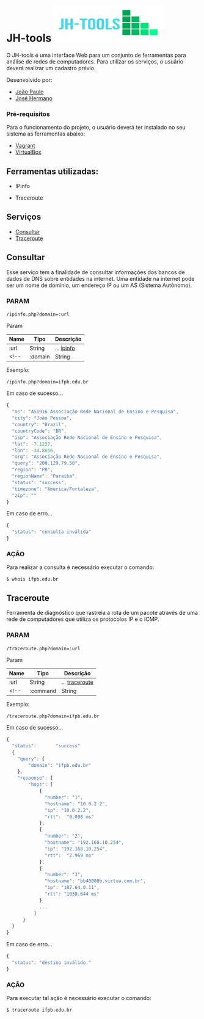 # JH-tools ![logo](production/images/jh-tools-logo.png)
O JH-tools é uma interface Web para um conjunto de ferramentas para análise de redes de computadores. Para utilizar os serviços, o usuário deverá realizar um cadastro prévio.

Desenvolvido por:

- [João Paulo](https://duckduckgo.com/)
- [José Hermano](https://www.yandex.com)

### Pré-requisitos

Para o funcionamento do projeto, o usuário deverá ter instalado no seu sistema as ferramentas abaixo:

- [Vagrant](https://www.vagrantup.com)
- [VirtualBox](https://www.virtualbox.org/)



## Ferramentas utilizadas:
  * IPinfo
  <!-- * Dig -->
  * Traceroute
  <!-- * Network Scanner (nmap) -->

## Serviços

- [Consultar](#consultar)
- [Traceroute](#traceroute)

## Consultar

Esse serviço tem a finalidade de consultar informações dos bancos de dados de DNS sobre entidades na internet. Uma entidade na internet pode ser um nome de domínio, um endereço IP ou um AS (Sistema Autônomo).

### PARAM

```
/ipinfo.php?domain=:url
```

Param

| Name | Tipo | Descrição |
|-|-|-|
| :url | String | ... [ipinfo](https://www.unix.com/man-page/linux/1/WHOIS/) |
<!-- | :domain | String | ... |  -->

Exemplo:


```
/ipinfo.php?domain=ifpb.edu.br
```

Em caso de sucesso...

```js
{
  "as": "AS1916 Associação Rede Nacional de Ensino e Pesquisa",
  "city": "João Pessoa",
  "country": "Brazil",
  "countryCode": "BR",
  "isp": "Associação Rede Nacional de Ensino e Pesquisa",
  "lat": -7.1237,
  "lon": -34.8656,
  "org": "Associação Rede Nacional de Ensino e Pesquisa",
  "query": "200.129.79.50",
  "region": "PB",
  "regionName": "Paraíba",
  "status": "success",
  "timezone": "America/Fortaleza",
  "zip": ""
}
```

Em caso de erro...

```js
{
  "status": "consulta inválida"
}
```

### AÇÃO

Para realizar a consulta é necessário executar o comando:

```
$ whois ifpb.edu.br
```



## Traceroute

Ferramenta de diagnóstico que rastreia a rota de um pacote através de uma rede de computadores que utiliza os protocolos IP e o ICMP.

### PARAM

```
/traceroute.php?domain=:url
```

Param

| Name | Tipo | Descrição |
|-|-|-|
| :url | String | ... [traceroute](https://linux.die.net/man/8/traceroute) |
<!-- | :command | String | ... | -->

Exemplo:

```
/traceroute.php?domain=ifpb.edu.br
```

Em caso de sucesso...

```js
{
  "status":       "success"
  {
    "query": {
        "domain": "ifpb.edu.br"
    },
    "response": {
        "hops": [
            {
              "number": "1",
              "hostname": "10.0.2.2",
              "ip": "10.0.2.2",
              "rtt":  "0.098 ms"
            },
            {
              "number": "2",
              "hostname": "192.168.10.254",
              "ip": "192.168.10.254",
              "rtt":  "2.969 ms"
            },
            {
              "number": "3",
              "hostname": "bb40000b.virtua.com.br",
              "ip": "187.64.0.11",
              "rtt": "1038.644 ms"
            }
            ...
          ]
      }
  }
}
```

Em caso de erro...

```js
{
  "status": "destino inválido."
}
```

### AÇÃO

Para executar tal ação é necessário executar o comando:

```
$ traceroute ifpb.edu.br
```
